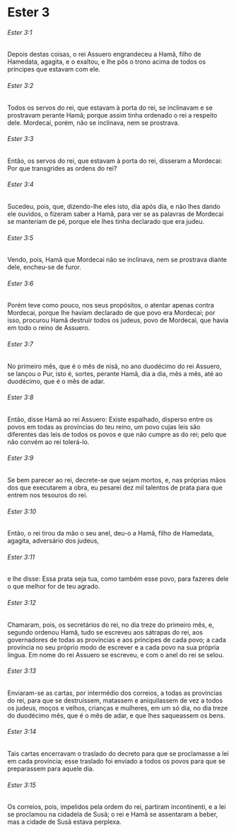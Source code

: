 # Ester 3

###### Ester 3:1

Depois destas coisas, o rei Assuero engrandeceu a Hamã, filho de Hamedata, agagita, e o exaltou, e lhe pôs o trono acima de todos os príncipes que estavam com ele.

###### Ester 3:2

Todos os servos do rei, que estavam à porta do rei, se inclinavam e se prostravam perante Hamã; porque assim tinha ordenado o rei a respeito dele. Mordecai, porém, não se inclinava, nem se prostrava.

###### Ester 3:3

Então, os servos do rei, que estavam à porta do rei, disseram a Mordecai: Por que transgrides as ordens do rei?

###### Ester 3:4

Sucedeu, pois, que, dizendo-lhe eles isto, dia após dia, e não lhes dando ele ouvidos, o fizeram saber a Hamã, para ver se as palavras de Mordecai se manteriam de pé, porque ele lhes tinha declarado que era judeu.

###### Ester 3:5

Vendo, pois, Hamã que Mordecai não se inclinava, nem se prostrava diante dele, encheu-se de furor.

###### Ester 3:6

Porém teve como pouco, nos seus propósitos, o atentar apenas contra Mordecai, porque lhe haviam declarado de que povo era Mordecai; por isso, procurou Hamã destruir todos os judeus, povo de Mordecai, que havia em todo o reino de Assuero.

###### Ester 3:7

No primeiro mês, que é o mês de nisã, no ano duodécimo do rei Assuero, se lançou o Pur, isto é, sortes, perante Hamã, dia a dia, mês a mês, até ao duodécimo, que é o mês de adar.

###### Ester 3:8

Então, disse Hamã ao rei Assuero: Existe espalhado, disperso entre os povos em todas as províncias do teu reino, um povo cujas leis são diferentes das leis de todos os povos e que não cumpre as do rei; pelo que não convém ao rei tolerá-lo.

###### Ester 3:9

Se bem parecer ao rei, decrete-se que sejam mortos, e, nas próprias mãos dos que executarem a obra, eu pesarei dez mil talentos de prata para que entrem nos tesouros do rei.

###### Ester 3:10

Então, o rei tirou da mão o seu anel, deu-o a Hamã, filho de Hamedata, agagita, adversário dos judeus,

###### Ester 3:11

e lhe disse: Essa prata seja tua, como também esse povo, para fazeres dele o que melhor for de teu agrado.

###### Ester 3:12

Chamaram, pois, os secretários do rei, no dia treze do primeiro mês, e, segundo ordenou Hamã, tudo se escreveu aos sátrapas do rei, aos governadores de todas as províncias e aos príncipes de cada povo; a cada província no seu próprio modo de escrever e a cada povo na sua própria língua. Em nome do rei Assuero se escreveu, e com o anel do rei se selou.

###### Ester 3:13

Enviaram-se as cartas, por intermédio dos correios, a todas as províncias do rei, para que se destruíssem, matassem e aniquilassem de vez a todos os judeus, moços e velhos, crianças e mulheres, em um só dia, no dia treze do duodécimo mês, que é o mês de adar, e que lhes saqueassem os bens.

###### Ester 3:14

Tais cartas encerravam o traslado do decreto para que se proclamasse a lei em cada província; esse traslado foi enviado a todos os povos para que se preparassem para aquele dia.

###### Ester 3:15

Os correios, pois, impelidos pela ordem do rei, partiram incontinenti, e a lei se proclamou na cidadela de Susã; o rei e Hamã se assentaram a beber, mas a cidade de Susã estava perplexa.

